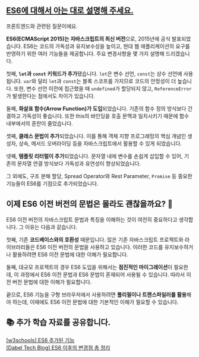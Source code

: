 ## [ES6에 대해서 아는 대로 설명해 주세요.](https://www.maeil-mail.kr/question/67)

프론트엔드와 관련된 질문이에요.

**ES6(ECMAScript 2015)는 자바스크립트의 최신 버전**으로, 2015년에 공식 발표되었습니다. ES6는 코드의 가독성과 유지보수성을 높이고, 현대 웹 애플리케이션의 요구를 반영하기 위한 여러 기능들을 제공합니다. 주요 변경사항을 몇 가지 설명해 드리겠습니다.

첫째, **`let`과 `const` 키워드가 추가**됐습니다. `let`은 변수 선언, `const`는 상수 선언에 사용됩니다. `var`와 달리 `let`과 `const`는 블록 스코프를 가지므로 코드의 안정성이 더 높습니다. 또한, 변수 선언 이전에 접근했을 때 `undefined`가 할당되지 않고, `ReferenceError`가 발생한다는 점에서도 차이가 있습니다.

둘째, **화살표 함수(Arrow Function)가 도입**되었습니다. 기존의 함수 정의 방식보다 간결하고 가독성이 좋습니다. 또한 this의 바인딩을 호출 문맥과 일치시키기 때문에 함수 내부에서의 혼란이 줄었습니다.

셋째, **클래스 문법이 추가**되었습니다. 이를 통해 객체 지향 프로그래밍의 핵심 개념인 생성자, 상속, 메서드 오버라이딩 등을 자바스크립트에서 활용할 수 있게 되었습니다.

넷째, **템플릿 리터럴이 추가**되었습니다. 문자열 내에 변수를 손쉽게 삽입할 수 있어, 기존의 문자열 연결 방식보다 가독성과 유연성이 향상되었습니다.

그 외에도, 구조 분해 할당, Spread Operator와 Rest Parameter, `Promise` 등 중요한 기능들이 ES6를 기점으로 추가되었습니다.

## 이제 ES6 이전 버전의 문법은 몰라도 괜찮을까요? 🤔

ES6 이전 버전의 자바스크립트 문법과 특징을 이해하는 것이 여전히 중요하다고 생각합니다. 그 이유는 다음과 같습니다.

첫째, 기존 **코드베이스와의 호환성** 때문입니다. 많은 기존 자바스크립트 프로젝트와 라이브러리들은 ES6 이전 버전의 문법을 사용하고 있습니다. 이러한 코드를 유지보수하거나 활용하려면 ES6 이전 문법에 대한 이해가 필요합니다.

둘째, 대규모 프로젝트의 경우 ES6 도입을 위해서는 **점진적인 마이그레이션**이 필요한데, 이 과정에서 ES6 이전 문법과 ES6 문법이 혼재되어 사용될 수 있습니다. 따라서 이전 버전 문법에 대한 이해가 필요합니다.

끝으로, ES6 기능을 구형 브라우저에서 사용하려면 **폴리필이나 트랜스파일러를 활용**해야 하는데, 이때에도 ES6 이전 문법에 대한 기본적인 이해가 필요할 수 있습니다.

## 📚 추가 학습 자료를 공유합니다.

[[w3schools] ES6 추가된 기능](https://www.w3schools.com/js/js_es6.asp)  
[[Dabel Tech Blog] ES6 이후의 변경점 총 정리](https://dabletech.oopy.io/bddc4a6e-1d91-4b62-b426-d5f01debc968)
